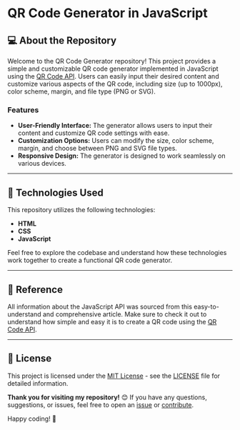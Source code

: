 # QR Code Generator in JavaScript

## 💻 About the Repository
Welcome to the QR Code Generator repository! This project provides a simple and customizable QR code generator implemented in JavaScript using the [QR Code API](https://goqr.me/api/doc/). Users can easily input their desired content and customize various aspects of the QR code, including size (up to 1000px), color scheme, margin, and file type (PNG or SVG).

### Features
- **User-Friendly Interface:** The generator allows users to input their content and customize QR code settings with ease.
- **Customization Options:** Users can modify the size, color scheme, margin, and choose between PNG and SVG file types.
- **Responsive Design:** The generator is designed to work seamlessly on various devices.

<hr/>

## 🚀 Technologies Used
This repository utilizes the following technologies:
- **HTML**
- **CSS**
- **JavaScript**

Feel free to explore the codebase and understand how these technologies work together to create a functional QR code generator.

<hr/>

## 📖 Reference
All information about the JavaScript API was sourced from this easy-to-understand and comprehensive article. Make sure to check it out to understand how simple and easy it is to create a QR code using the [QR Code API](https://goqr.me/api/doc/).

<hr/>

## 📄 License
This project is licensed under the [MIT License](LICENSE) - see the [LICENSE](LICENSE) file for detailed information.

**Thank you for visiting my repository!** 😊 If you have any questions, suggestions, or issues, feel free to open an [issue](../../issues) or [contribute](../../pulls).

Happy coding! 🚀
